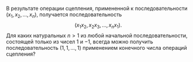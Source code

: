 В результате операции сцепления, примененной к последовательности $(x_1, x_2, \ldots, x_n)$, 
получается последовательность 
$$
(x_1x_2, x_2x_3, \ldots, x_nx_1).
$$
Для каких натуральных $n  >  1$ из любой начальной последовательности, состоящей только из чисел 1 и $-1$, всегда можно получить  последовательность $(1, 1, \ldots,1)$ применением конечного числа операций сцепления?